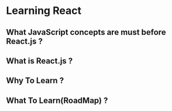 # Learning React

## What JavaScript concepts are must before React.js ?

## What is React.js ?

## Why To Learn ?

## What To Learn(RoadMap) ?